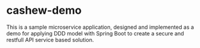 # cashew-demo

This is a sample microservice application, designed and implemented as a demo for applying DDD model with Spring Boot to create a secure and restfull API service based solution.
